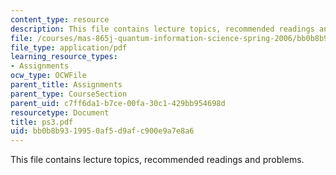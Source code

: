 ```yaml
---
content_type: resource
description: This file contains lecture topics, recommended readings and problems.
file: /courses/mas-865j-quantum-information-science-spring-2006/bb0b8b9319950af5d9afc900e9a7e8a6_ps3.pdf
file_type: application/pdf
learning_resource_types:
- Assignments
ocw_type: OCWFile
parent_title: Assignments
parent_type: CourseSection
parent_uid: c7ff6da1-b7ce-00fa-30c1-429bb954698d
resourcetype: Document
title: ps3.pdf
uid: bb0b8b93-1995-0af5-d9af-c900e9a7e8a6
---
```

This file contains lecture topics, recommended readings and problems.

